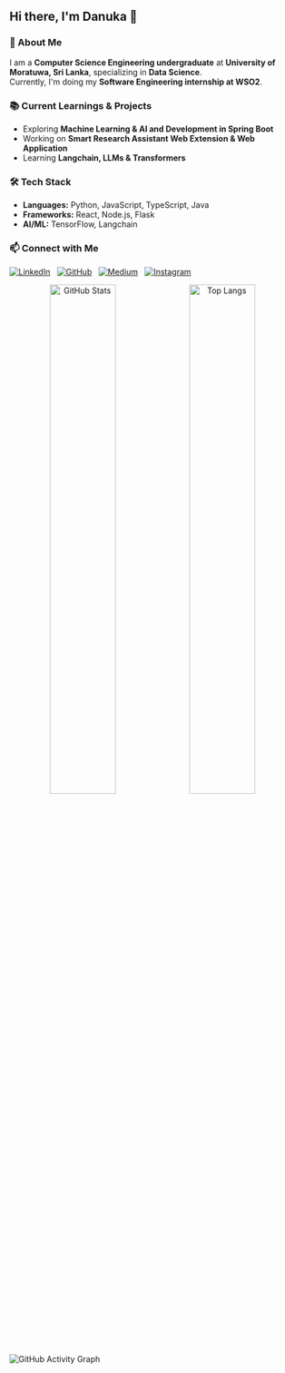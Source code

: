## Hi there, I'm Danuka 👋

### 🚀 About Me  
I am a **Computer Science Engineering undergraduate** at **University of Moratuwa, Sri Lanka**, specializing in **Data Science**.  
Currently, I'm doing my **Software Engineering internship at WSO2**.

### 📚 Current Learnings & Projects  
- Exploring **Machine Learning & AI and Development in Spring Boot**  
- Working on **Smart Research Assistant Web Extension & Web Application**  
- Learning **Langchain, LLMs & Transformers**  

### 🛠 Tech Stack  
- **Languages:** Python, JavaScript, TypeScript, Java
- **Frameworks:** React, Node.js, Flask
- **AI/ML:** TensorFlow, Langchain  

### 📫 Connect with Me  

[![LinkedIn](https://img.shields.io/badge/-LinkedIn-blue?style=flat&logo=Linkedin&logoColor=white)](https://linkedin.com/in/danuka-lakshan) &nbsp;
[![GitHub](https://img.shields.io/badge/-GitHub-black?style=flat&logo=github)](https://github.com/DanukaLakshan) &nbsp;
[![Medium](https://img.shields.io/badge/-Medium-black?style=flat&logo=medium)](https://medium.com/@your-medium-username) &nbsp;
[![Instagram](https://img.shields.io/badge/-Instagram-E4405F?style=flat&logo=instagram&logoColor=white)](https://instagram.com/your-instagram-username)


<p align="center">
  <img src="https://github-readme-stats.vercel.app/api?username=lakshanpd&show_icons=true&theme=tokyonight" alt="GitHub Stats" width="48%" />
  <img src="https://github-readme-stats.vercel.app/api/top-langs/?username=lakshanpd&layout=compact&theme=tokyonight" alt="Top Langs" width="48%" />
</p>


![GitHub Activity Graph](https://github-readme-activity-graph.vercel.app/graph?username=lakshanpd&theme=tokyonight)

